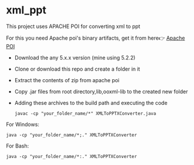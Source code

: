 # xml_ppt
This project uses APACHE POI for converting xml to ppt        

For this you need Apache poi's binary artifacts, get it from here👉 [Apache POI](https://archive.apache.org/dist/poi/release/bin/)

* Download the any 5.x.x version (mine using 5.2.2)
* Clone or download this repo and create a folder in it
* Extract the contents of zip from apache poi
* Copy .jar files from root directory,lib,ooxml-lib to the created new folder
* Adding these archives to the build path and executing the code

  ~~~
  javac -cp "your_folder_name/*" XMLToPPTXConverter.java
  ~~~
  
For Windows:
  ~~~
  java -cp "your_folder_name/*;." XMLToPPTXConverter
  ~~~
For Bash:
  ~~~
  java -cp "your_folder_name/*:." XMLToPPTXConverter
  ~~~

